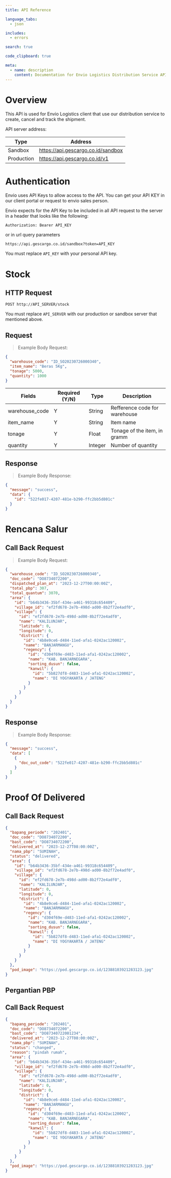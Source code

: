 ```yaml
---
title: API Reference

language_tabs:
  - json

includes:
  - errors

search: true

code_clipboard: true

meta:
  - name: description
    content: Documentation for Envio Logistics Distribution Service API
---
```


# Overview

This API is used for Envio Logistics client that use our distribution service
to create, cancel and track the shipment.

API server address:

| Type       | Address                            |
| ---------- | ---------------------------------- |
| Sandbox    | https://api.gescargo.co.id/sandbox |
| Production | https://api.gescargo.co.id/v1      |

# Authentication

Envio uses API Keys to allow access to the API. You can get your API KEY in our client portal or request to envio sales person.

Envio expects for the API Key to be included in all API request to the server
in a header that looks like the following:

`Authorization: Bearer API_KEY`

or in url query parameters

`https://api.gescargo.co.id/sandbox?token=API_KEY`

<aside class="notice">
You must replace <code>API_KEY</code> with your personal API key.
</aside>

# Stock

## HTTP Request

`POST http://API_SERVER/stock`

<aside class="notice">
You must replace <code>API_SERVER</code> with our production or sandbox server that mentioned above.
</aside>

## Request

> Example Body Request:

```json
{
  "warehouse_code": "ID_SO20230726000340",
  "item_name": "Beras 5Kg",
  "tonage": 5000,
  "quantity": 1000
}
```

| Fields         | Required (Y/N) | Type    | Description                   |
| -------------- | -------------- | ------- | ----------------------------- |
| warehouse_code | Y              | String  | Refference code for warehouse |
| item_name      | Y              | String  | Item name                     |
| tonage         | Y              | Float   | Tonage of the item, in gramm  |
| quantity       | Y              | Integer | Number of quantity            |

## Response

> Example Body Response:

```json
{
  "message": "success",
  "data": {
    "id": "522fe017-4207-481e-b290-ffc2bb5d801c"
  }
}
```

# Rencana Salur

## Call Back Request

> Example Body Request:

```json
{
  "warehouse_code": "ID_SO20230726000340",
  "doc_code": "DO8734072200",
  "dispatched_plan_at": "2023-12-27T00:00:00Z",
  "total_pbp": 307,
  "total_quantum": 3070,
  "area": {
    "id": "b64b3436-35bf-434e-a461-99318c654409",
    "village_id": "ef2fd678-2e7b-498d-ad00-8b2f72e4adf0",
    "village": {
      "id": "ef2fd678-2e7b-498d-ad00-8b2f72e4adf0",
      "name": "KALILUNJAR",
      "latitude": 0,
      "longitude": 0,
      "district": {
        "id": "4b8e9ce6-d484-11ed-afa1-0242ac120002",
        "name": "BANJARMANGU",
        "regency": {
          "id": "d304f69e-d483-11ed-afa1-0242ac120002",
          "name": "KAB. BANJARNEGARA",
          "sorting_dusun": false,
          "kanwil": {
            "id": "5b827df8-d483-11ed-afa1-0242ac120002",
            "name": "DI YOGYAKARTA / JATENG"
          }
        }
      }
    }
  }
}
```

## Response

> Example Body Response:

```json
{
  "message": "success",
  "data": [
    {
      "doc_out_code": "522fe017-4207-481e-b290-ffc2bb5d801c"
    }
  ]
}
```

# Proof Of Delivered

## Call Back Request

```json
{
  "bapang_periode": "202401",
  "doc_code": "DO8734072200",
  "bast_code": "DO8734072200",
  "delivered_at": "2023-12-27T08:00:00Z",
  "nama_pbp": "SUMINAH",
  "status": "delivered",
  "area": {
    "id": "b64b3436-35bf-434e-a461-99318c654409",
    "village_id": "ef2fd678-2e7b-498d-ad00-8b2f72e4adf0",
    "village": {
      "id": "ef2fd678-2e7b-498d-ad00-8b2f72e4adf0",
      "name": "KALILUNJAR",
      "latitude": 0,
      "longitude": 0,
      "district": {
        "id": "4b8e9ce6-d484-11ed-afa1-0242ac120002",
        "name": "BANJARMANGU",
        "regency": {
          "id": "d304f69e-d483-11ed-afa1-0242ac120002",
          "name": "KAB. BANJARNEGARA",
          "sorting_dusun": false,
          "kanwil": {
            "id": "5b827df8-d483-11ed-afa1-0242ac120002",
            "name": "DI YOGYAKARTA / JATENG"
          }
        }
      }
    }
  },
  "pod_image": "https://pod.gescargo.co.id/12388103921283123.jpg"
}
```

## Pergantian PBP

## Call Back Request

```json
{
  "bapang_periode": "202401",
  "doc_code": "DO8734072200",
  "bast_code": "DO87340722001234",
  "delivered_at": "2023-12-27T08:00:00Z",
  "nama_pbp": "SUMINAH",
  "status": "changed",
  "reason": "pindah rumah",
  "area": {
    "id": "b64b3436-35bf-434e-a461-99318c654409",
    "village_id": "ef2fd678-2e7b-498d-ad00-8b2f72e4adf0",
    "village": {
      "id": "ef2fd678-2e7b-498d-ad00-8b2f72e4adf0",
      "name": "KALILUNJAR",
      "latitude": 0,
      "longitude": 0,
      "district": {
        "id": "4b8e9ce6-d484-11ed-afa1-0242ac120002",
        "name": "BANJARMANGU",
        "regency": {
          "id": "d304f69e-d483-11ed-afa1-0242ac120002",
          "name": "KAB. BANJARNEGARA",
          "sorting_dusun": false,
          "kanwil": {
            "id": "5b827df8-d483-11ed-afa1-0242ac120002",
            "name": "DI YOGYAKARTA / JATENG"
          }
        }
      }
    }
  },
  "pod_image": "https://pod.gescargo.co.id/12388103921283123.jpg"
}
```
